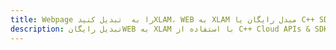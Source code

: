 ---title: Webpage را به  تبدیل کنیدXLAM، WEB به XLAM مبدل رایگان یا C++ SDKdescription: تبدیل رایگانWEB به XLAM با استفاده از C++ Cloud APIs & SDK همچنین اسناد PDF را در Cloud ایجاد، ویرایش و رندر کنید.---